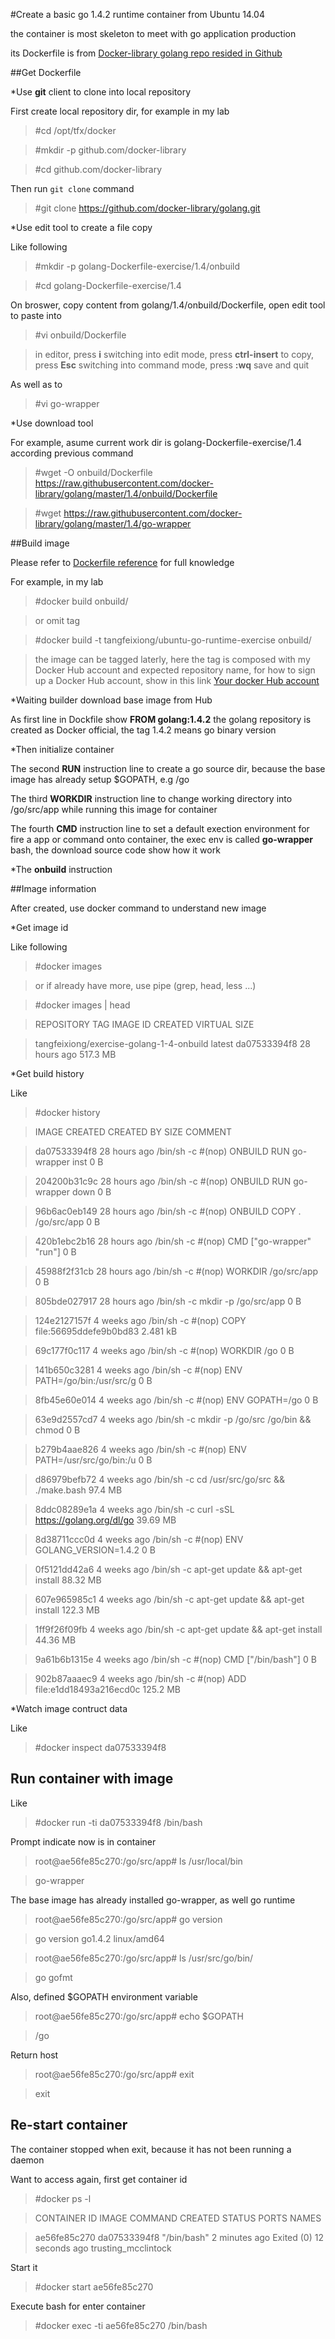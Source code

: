#Create a basic go 1.4.2 runtime container from Ubuntu 14.04

the container is most skeleton to meet with go application production

its Dockerfile is from [Docker-library golang repo resided in Github](https://github.com/docker-library/golang/tree/master/1.4)

##Get Dockerfile

*Use __git__ client to clone into local repository

First create local repository dir, for example in my lab

>#cd /opt/tfx/docker

>#mkdir -p github.com/docker-library

>#cd github.com/docker-library

Then run `git clone` command

>#git clone https://github.com/docker-library/golang.git

*Use edit tool to create a file copy

Like following

>#mkdir -p golang-Dockerfile-exercise/1.4/onbuild

>#cd golang-Dockerfile-exercise/1.4

On broswer, copy content from golang/1.4/onbuild/Dockerfile, open edit tool to paste into

>#vi onbuild/Dockerfile

>in editor, press __i__ switching into edit mode, press __ctrl-insert__ to copy, press __Esc__ switching into command mode, press __:wq__ save and quit

As well as to

>#vi go-wrapper

*Use download tool 

For example, asume current work dir is golang-Dockerfile-exercise/1.4 according previous command

>#wget -O onbuild/Dockerfile https://raw.githubusercontent.com/docker-library/golang/master/1.4/onbuild/Dockerfile

>#wget https://raw.githubusercontent.com/docker-library/golang/master/1.4/go-wrapper

##Build image

Please refer to [Dockerfile reference](https://docs.docker.com/reference/builder/) for full knowledge

For example, in my lab

>#docker build onbuild/

>or omit tag

>#docker build -t tangfeixiong/ubuntu-go-runtime-exercise onbuild/

>the image can be tagged laterly, here the tag is composed with my Docker Hub account and expected repository name, for how to sign up a Docker Hub account, show in this link [Your docker Hub account](https://docs.docker.com/docker-hub/accounts/)

*Waiting builder download base image from Hub

As first line in Dockfile show __FROM golang:1.4.2__
the golang repository is created as Docker official, the tag 1.4.2 means go binary version

*Then initialize container

The second __RUN__ instruction line to create a go source dir, because the base image has already setup $GOPATH, e.g /go

The third __WORKDIR__ instruction line to change working directory into /go/src/app while running this image for container

The fourth __CMD__ instruction line to set a default exection environment for fire a app or command onto container, the exec env is called __go-wrapper__ bash, the download source code show how it work

*The __onbuild__ instruction

##Image information

After created, use docker command to understand new image

*Get image id

Like following

>#docker images

>or if already have more, use pipe (grep, head, less ...)

>#docker images | head

>REPOSITORY                                               TAG                 IMAGE ID            CREATED             VIRTUAL SIZE

>tangfeixiong/exercise-golang-1-4-onbuild                 latest              da07533394f8        28 hours ago        517.3 MB


*Get build history

Like

>#docker history 

>IMAGE               CREATED             CREATED BY                                      SIZE                COMMENT

>da07533394f8        28 hours ago        /bin/sh -c #(nop) ONBUILD RUN go-wrapper inst   0 B

>204200b31c9c        28 hours ago        /bin/sh -c #(nop) ONBUILD RUN go-wrapper down   0 B

>96b6ac0eb149        28 hours ago        /bin/sh -c #(nop) ONBUILD COPY . /go/src/app    0 B

>420b1ebc2b16        28 hours ago        /bin/sh -c #(nop) CMD ["go-wrapper" "run"]      0 B

>45988f2f31cb        28 hours ago        /bin/sh -c #(nop) WORKDIR /go/src/app           0 B

>805bde027917        28 hours ago        /bin/sh -c mkdir -p /go/src/app                 0 B

>124e2127157f        4 weeks ago         /bin/sh -c #(nop) COPY file:56695ddefe9b0bd83   2.481 kB

>69c177f0c117        4 weeks ago         /bin/sh -c #(nop) WORKDIR /go                   0 B

>141b650c3281        4 weeks ago         /bin/sh -c #(nop) ENV PATH=/go/bin:/usr/src/g   0 B

>8fb45e60e014        4 weeks ago         /bin/sh -c #(nop) ENV GOPATH=/go                0 B

>63e9d2557cd7        4 weeks ago         /bin/sh -c mkdir -p /go/src /go/bin && chmod    0 B

>b279b4aae826        4 weeks ago         /bin/sh -c #(nop) ENV PATH=/usr/src/go/bin:/u   0 B

>d86979befb72        4 weeks ago         /bin/sh -c cd /usr/src/go/src && ./make.bash    97.4 MB

>8ddc08289e1a        4 weeks ago         /bin/sh -c curl -sSL https://golang.org/dl/go   39.69 MB

>8d38711ccc0d        4 weeks ago         /bin/sh -c #(nop) ENV GOLANG_VERSION=1.4.2      0 B

>0f5121dd42a6        4 weeks ago         /bin/sh -c apt-get update && apt-get install    88.32 MB

>607e965985c1        4 weeks ago         /bin/sh -c apt-get update && apt-get install    122.3 MB

>1ff9f26f09fb        4 weeks ago         /bin/sh -c apt-get update && apt-get install    44.36 MB

>9a61b6b1315e        4 weeks ago         /bin/sh -c #(nop) CMD ["/bin/bash"]             0 B

>902b87aaaec9        4 weeks ago         /bin/sh -c #(nop) ADD file:e1dd18493a216ecd0c   125.2 MB

*Watch image contruct data

Like

>#docker inspect da07533394f8

## Run container with image

Like

>#docker run -ti da07533394f8 /bin/bash

Prompt indicate now is in container 

>root@ae56fe85c270:/go/src/app# ls /usr/local/bin

>go-wrapper

The base image has already installed go-wrapper, as well go runtime 

>root@ae56fe85c270:/go/src/app# go version

>go version go1.4.2 linux/amd64

>root@ae56fe85c270:/go/src/app# ls /usr/src/go/bin/

>go  gofmt

Also, defined $GOPATH environment variable

>root@ae56fe85c270:/go/src/app# echo $GOPATH

>/go

Return host

>root@ae56fe85c270:/go/src/app# exit

>exit

## Re-start container

The container stopped when exit, because it has not been running a daemon

Want to access again, first get container id

>#docker ps -l

>CONTAINER ID        IMAGE               COMMAND             CREATED             STATUS                      PORTS               NAMES

>ae56fe85c270        da07533394f8        "/bin/bash"         2 minutes ago       Exited (0) 12 seconds ago                       trusting_mcclintock

Start it

>#docker start ae56fe85c270

Execute bash for enter container

>#docker exec -ti ae56fe85c270 /bin/bash
